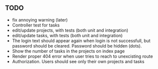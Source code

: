 ## TODO

- fix annoying warning (later)
- Controller test for tasks
- edit/update projects, with tests (both unit and integration)
- edit/update tasks, with tests (both unit and integration)
- The login text should appear again when login is not successfull, but password should be cleared. Password should be hidden (dots).
- Show the number of tasks in the projects on index page
- Render proper 404 error when user tries to reach to unexcisting route
- Authorization. Users should see only their own projects and tasks
